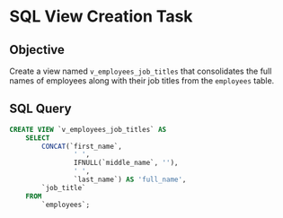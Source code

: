 # SQL View Creation Task

## Objective
Create a view named `v_employees_job_titles` that consolidates the full names of employees along with their job titles from the `employees` table.

## SQL Query

```sql
CREATE VIEW `v_employees_job_titles` AS
    SELECT 
        CONCAT(`first_name`,
                ' ',
                IFNULL(`middle_name`, ''),
                ' ',
                `last_name`) AS 'full_name',
        `job_title`
    FROM
        `employees`;
